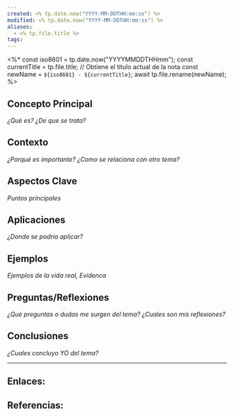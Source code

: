```yaml
---
created: <% tp.date.now("YYYY-MM-DDTHH:mm:ss") %>
modified: <% tp.date.now("YYYY-MM-DDTHH:mm:ss") %>
aliases:
  - <% tp.file.title %>
tags:
---
```

<%*
const iso8601 = tp.date.now("YYYYMMDDTHHmm");
const currentTitle = tp.file.title; // Obtiene el título actual de la nota
const newName = `${iso8601} - ${currentTitle}`;
await tp.file.rename(newName);
%>

## Concepto Principal
*¿Què es? ¿De que se trata?*

## Contexto
*¿Porqué es importante? ¿Como se relaciona con otro tema?*

## Aspectos Clave
*Puntos principales*

## Aplicaciones
*¿Donde se podría aplicar?*


## Ejemplos
*Ejemplos de la vida real, Evidenca*

## Preguntas/Reflexiones
*¿Què preguntas o dudas me surgen del tema?*
*¿Cuales son mis reflexiones?*

## Conclusiones
*¿Cuales concluyo YO del tema?*


--- 
## Enlaces: 


## Referencias:


